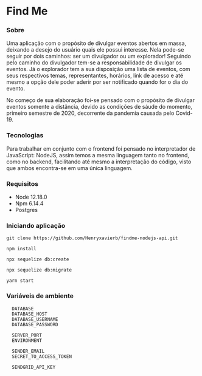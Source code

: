 # Find Me

### Sobre

Uma aplicação com o propósito de divulgar eventos abertos em massa, deixando a desejo do usuário quais ele possui interesse. Nela pode-se seguir por dois caminhos: ser um divulgador ou um explorador! Seguindo pelo caminho do divulgador tem-se a responsabilidade de divulgar os eventos. Já o explorador tem a sua disposição uma lista de eventos, com seus respectivos temas, representantes, horários, link de acesso e até mesmo a opção dele poder aderir por ser notificado quando for o dia do evento.

No começo de sua elaboração foi-se pensado com o propósito de divulgar eventos somente a distância, devido as condições de sáude do momento, primeiro semestre de 2020, decorrente da pandemia causada pelo Covid-19.

### Tecnologias

Para trabalhar em conjunto com o frontend foi pensado no interpretador de JavaScript: NodeJS, assim temos a mesma linguagem tanto no frontend, como no backend, facilitando até mesmo a interpretação do código, visto que ambos encontra-se em uma única linguagem.

### Requisitos

- Node 12.18.0
- Npm 6.14.4
- Postgres

### Iniciando aplicação

```
git clone https://github.com/Henryxavierb/findme-nodejs-api.git

npm install

npx sequelize db:create

npx sequelize db:migrate

yarn start
```

### Variáveis de ambiente
```
  DATABASE
  DATABASE_HOST
  DATABASE_USERNAME
  DATABASE_PASSWORD

  SERVER_PORT
  ENVIRONMENT

  SENDER_EMAIL
  SECRET_TO_ACCESS_TOKEN

  SENDGRID_API_KEY
```
